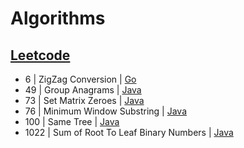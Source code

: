 # Algorithms

## [Leetcode](https://github.com/wnjoon/algorithms/tree/master/leetcode)
- 6     | ZigZag Conversion | [Go](https://github.com/wnjoon/algorithms/blob/master/leetcode/6_go.md)
- 49    | Group Anagrams | [Java](https://github.com/wnjoon/algorithms/blob/master/leetcode/49_java.md)
- 73    | Set Matrix Zeroes | [Java](https://github.com/wnjoon/algorithms/blob/master/leetcode/73_java.md)
- 76    | Minimum Window Substring | [Java](https://github.com/wnjoon/algorithms/blob/master/leetcode/76_java.md)
- 100   | Same Tree | [Java](https://github.com/wnjoon/algorithms/blob/master/leetcode/100_java.md)
- 1022  | Sum of Root To Leaf Binary Numbers | [Java](https://github.com/wnjoon/algorithms/blob/master/leetcode/1022_java.md)
